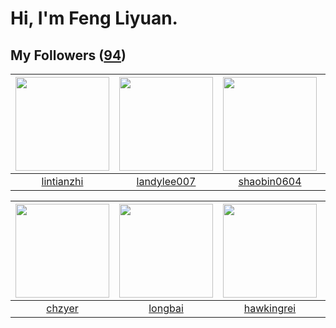 # Hi, I'm Feng Liyuan.

## My Followers ([94](https://github.com/SunRunAway?tab=followers))

| <img src="https://avatars.githubusercontent.com/u/1457382?v=4" width="150" height="150" /> | <img src="https://avatars.githubusercontent.com/u/8664695?v=4" width="150" height="150" /> | <img src="https://avatars.githubusercontent.com/u/10383?v=4" width="150" height="150" /> | <img src="https://avatars.githubusercontent.com/u/15918072?v=4" width="150" height="150" /> |
| :----------------------------------------------------------------------------------------: | :----------------------------------------------------------------------------------------: | :--------------------------------------------------------------------------------------: | :-----------------------------------------------------------------------------------------: |
|                         [lintianzhi](https://github.com/lintianzhi)                        |                        [landylee007](https://github.com/landylee007)                       |                       [shaobin0604](https://github.com/shaobin0604)                      |                     [xzhangxian1008](https://github.com/xzhangxian1008)                     |

| <img src="https://avatars.githubusercontent.com/u/1464115?v=4" width="150" height="150" /> | <img src="https://avatars.githubusercontent.com/u/1204301?v=4" width="150" height="150" /> | <img src="https://avatars.githubusercontent.com/u/3427324?v=4" width="150" height="150" /> | <img src="https://avatars.githubusercontent.com/u/3381789?v=4" width="150" height="150" /> |
| :----------------------------------------------------------------------------------------: | :----------------------------------------------------------------------------------------: | :----------------------------------------------------------------------------------------: | :----------------------------------------------------------------------------------------: |
|                             [chzyer](https://github.com/chzyer)                            |                            [longbai](https://github.com/longbai)                           |                         [hawkingrei](https://github.com/hawkingrei)                        |                             [Renkai](https://github.com/Renkai)                            |